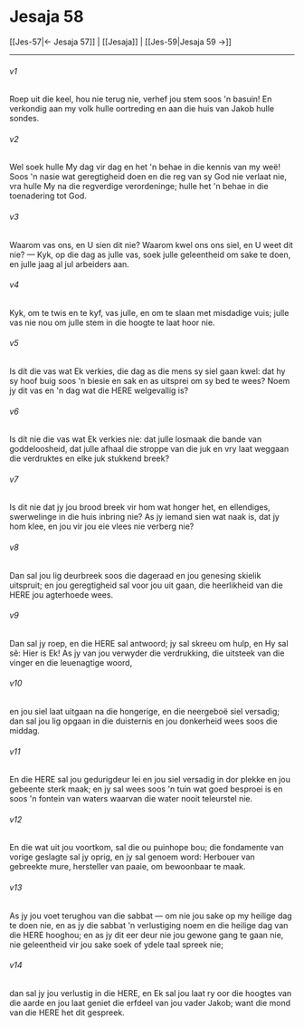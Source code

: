 # Jesaja 58

[[Jes-57|← Jesaja 57]] | [[Jesaja]] | [[Jes-59|Jesaja 59 →]]
***

###### v1
Roep uit die keel, hou nie terug nie, verhef jou stem soos 'n basuin! En verkondig aan my volk hulle oortreding en aan die huis van Jakob hulle sondes. 
###### v2
Wel soek hulle My dag vir dag en het 'n behae in die kennis van my weë! Soos 'n nasie wat geregtigheid doen en die reg van sy God nie verlaat nie, vra hulle My na die regverdige verordeninge; hulle het 'n behae in die toenadering tot God. 
###### v3
Waarom vas ons, en U sien dit nie? Waarom kwel ons ons siel, en U weet dit nie? — Kyk, op die dag as julle vas, soek julle geleentheid om sake te doen, en julle jaag al jul arbeiders aan. 
###### v4
Kyk, om te twis en te kyf, vas julle, en om te slaan met misdadige vuis; julle vas nie nou om julle stem in die hoogte te laat hoor nie. 
###### v5
Is dít die vas wat Ek verkies, die dag as die mens sy siel gaan kwel: dat hy sy hoof buig soos 'n biesie en sak en as uitsprei om sy bed te wees? Noem jy dit vas en 'n dag wat die HERE welgevallig is? 
###### v6
Is dít nie die vas wat Ek verkies nie: dat julle losmaak die bande van goddeloosheid, dat julle afhaal die stroppe van die juk en vry laat weggaan die verdruktes en elke juk stukkend breek? 
###### v7
Is dit nie dat jy jou brood breek vir hom wat honger het, en ellendiges, swerwelinge in die huis inbring nie? As jy iemand sien wat naak is, dat jy hom klee, en jou vir jou eie vlees nie verberg nie? 
###### v8
Dan sal jou lig deurbreek soos die dageraad en jou genesing skielik uitspruit; en jou geregtigheid sal voor jou uit gaan, die heerlikheid van die HERE jou agterhoede wees. 
###### v9
Dan sal jy roep, en die HERE sal antwoord; jy sal skreeu om hulp, en Hy sal sê: Hier is Ek! As jy van jou verwyder die verdrukking, die uitsteek van die vinger en die leuenagtige woord, 
###### v10
en jou siel laat uitgaan na die hongerige, en die neergeboë siel versadig; dan sal jou lig opgaan in die duisternis en jou donkerheid wees soos die middag. 
###### v11
En die HERE sal jou gedurigdeur lei en jou siel versadig in dor plekke en jou gebeente sterk maak; en jy sal wees soos 'n tuin wat goed besproei is en soos 'n fontein van waters waarvan die water nooit teleurstel nie. 
###### v12
En die wat uit jou voortkom, sal die ou puinhope bou; die fondamente van vorige geslagte sal jy oprig, en jy sal genoem word: Herbouer van gebreekte mure, hersteller van paaie, om bewoonbaar te maak. 
###### v13
As jy jou voet terughou van die sabbat — om nie jou sake op my heilige dag te doen nie, en as jy die sabbat 'n verlustiging noem en die heilige dag van die HERE hooghou; en as jy dit eer deur nie jou gewone gang te gaan nie, nie geleentheid vir jou sake soek of ydele taal spreek nie; 
###### v14
dan sal jy jou verlustig in die HERE, en Ek sal jou laat ry oor die hoogtes van die aarde en jou laat geniet die erfdeel van jou vader Jakob; want die mond van die HERE het dit gespreek. 

